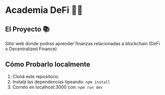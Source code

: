 # Academia DeFi 📝💸

## El Proyecto 📚
Sitio web donde podras aprender finanzas relacionadas a blockchain (DeFi o Decentralized Finance)

## Cómo Probarlo localmente
1. Cloná este repositorio.
2. Instalá las dependencias tipeando: `npm install`
3. Correlo en localhost:3000 con: `npm run dev`